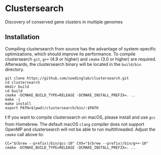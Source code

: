 # Clustersearch
Discovery of conserved gene clusters in multiple genomes

## Installation

Compiling clustersearch from source has the advantage of system-specific optimizations, which should improve its performance. To compile clustersearch `git`, `g++` (4.9 or higher) and `cmake` (3.0 or higher) are required. Afterwards, the clustersearch binary will be located in the `build/bin` directory.

    git clone https://github.com/soedinglab/clustersearch.git
    cd clustersearch
    mkdir build
    cd build
    cmake -DCMAKE_BUILD_TYPE=RELEASE -DCMAKE_INSTALL_PREFIX=. ..
    make -j
    make install
    export PATH=$(pwd)/clustersearch/bin/:$PATH

:exclamation: If you want to compile clustersearch on macOS, please install and use `gcc` from Homebrew. The default macOS `clang` compiler does not support OpenMP and clustersearch will not be able to run multithreaded. Adjust the `cmake` call above to:

    CC="$(brew --prefix)/bin/gcc-10" CXX="$(brew --prefix)/bin/g++-10" cmake -DCMAKE_BUILD_TYPE=RELEASE -DCMAKE_INSTALL_PREFIX=. ..
